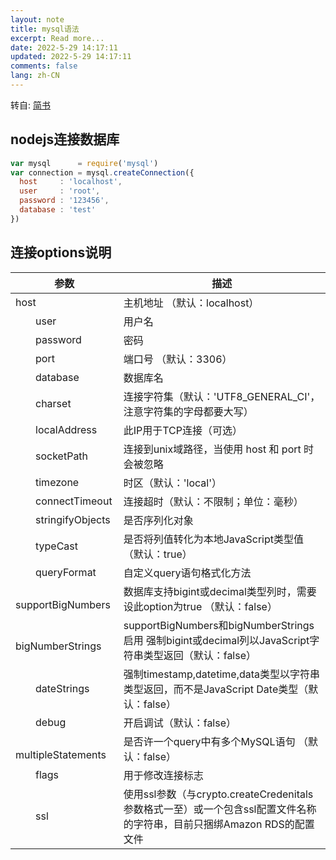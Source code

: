 ```yaml
---
layout: note
title: mysql语法
excerpt: Read more...
date: 2022-5-29 14:17:11
updated: 2022-5-29 14:17:11
comments: false
lang: zh-CN
---
```


转自: [简书](https://www.jianshu.com/p/79bc79607791)

## nodejs连接数据库

```js
var mysql      = require('mysql')
var connection = mysql.createConnection({
  host     : 'localhost',
  user     : 'root',
  password : '123456',
  database : 'test'
})
```

## 连接options说明

参数|描述
-|-
host|主机地址 （默认：localhost）
　　user|用户名
　　password|密码
　　port|端口号 （默认：3306）
　　database|数据库名
　　charset|连接字符集（默认：'UTF8_GENERAL_CI'，注意字符集的字母都要大写）
　　localAddress|此IP用于TCP连接（可选）
　　socketPath|连接到unix域路径，当使用 host 和 port 时会被忽略
　　timezone|时区（默认：'local'）
　　connectTimeout|连接超时（默认：不限制；单位：毫秒）
　　stringifyObjects|是否序列化对象
　　typeCast|是否将列值转化为本地JavaScript类型值 （默认：true）
　　queryFormat|自定义query语句格式化方法
　　supportBigNumbers|数据库支持bigint或decimal类型列时，需要设此option为true （默认：false）
　　bigNumberStrings|supportBigNumbers和bigNumberStrings启用 强制bigint或decimal列以JavaScript字符串类型返回（默认：false）
　　dateStrings|强制timestamp,datetime,data类型以字符串类型返回，而不是JavaScript Date类型（默认：false）
　　debug|开启调试（默认：false）
　　multipleStatements|是否许一个query中有多个MySQL语句 （默认：false）
　　flags|用于修改连接标志
　　ssl|使用ssl参数（与crypto.createCredenitals参数格式一至）或一个包含ssl配置文件名称的字符串，目前只捆绑Amazon RDS的配置文件
  